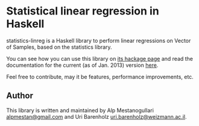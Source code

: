 # Statistical linear regression in Haskell

statistics-linreg is a Haskell library to perform linear regressions on Vector of Samples, based on the statistics library.

You can see how you can use this library on [its hackage page](https://hackage.haskell.org/package/statistics-linreg) and read the documentation for the current (as of Jan. 2013) version [here](http://hackage.haskell.org/packages/archive/statistics-linreg/0.2.3/doc/html/Statistics-LinearRegression.html).

Feel free to contribute, may it be features, performance improvements, etc.

Author
------

This library is written and maintained by Alp Mestanogullari <alpmestan@gmail.com> and Uri Barenholz <uri.barenholz@weizmann.ac.il>.
